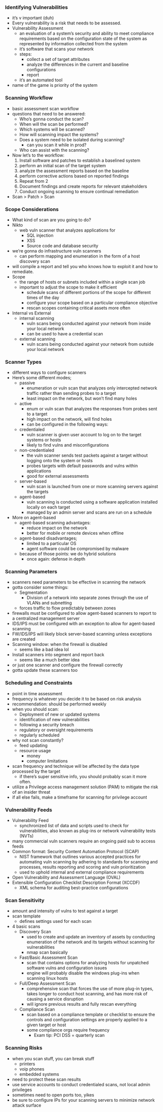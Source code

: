 ### Identifying Vulnerabilities
- it’s v important (duh)
- Every vulnerability is a risk that needs to be assessed.
- Vulnerability Assessment
	- an evaluation of a system’s security and ability to meet compliance requirements based on the configuration state of the system as represented by information collected from the system
	- it’s software that scans your network
	- steps:
		- collect a set of target attributes
		- analyze the differences in the current and baseline configurations
		- report
	- it’s an automated tool
- name of the game is priority of the system
### Scanning Workflow
- basic assessment scan workflow
- questions that need to be answered:
	- Who’s gonna conduct the scan?
	- When will the scan be performed?
	- Which systems will be scanned?
	- How will scanning impact the systems?
	- Does a system need to be isolated during scanning?
		- can you scan it while in prod?
	- Who can assist with the scanning?
- Now let’s to the workflow:
	1. Install software and patches to establish a baselined system
	2. perform an initial scan of the target system
	3. analyze the assessment reports based on the baseline
	4. perform corrective actions based on reported findings
	5. Repeat from 2
	6. Document findings and create reports for relevant stakeholders
	7. Conduct ongoing scanning to ensure continual remediation
- Scan > Patch > Scan
### Scope Considerations
- What kind of scan are you going to do?
- Nikto
	- web vuln scanner that analyzes applications for
		- SQL injection
		- XSS
		- Source code and database security
- we’re gonna do infrastructure vuln scanners
	- can perform mapping and enumeration in the form of a host discovery scan
- will compile a report and tell you who knows how to exploit it and how to remediate.
- Scope
	- the range of hosts or subnets included within a single scan job
	- important to adjust the scope to make it efficient
		- schedule scans of different portions of the scope for different times of the day
		- configure your scope based on a particular compliance objective
		- rescan scopes containing critical assets more often
- Internal vs External
	- internal scanning
		- vuln scans being conducted against your network from inside your local network
		- can be used to have a credential scan
	- external scanning
		- vuln scans being conducted against your network from outside your local network
### Scanner Types
- different ways to configure scanners
- Here’s some different modes;
	- passive
		- enumeration or vuln scan that analyzes only intercepted network traffic rather than sending probes to a target
		- least impact on the network, but won’t find many holes
	- active
		- enum or vuln scan that analyzes the responses from probes sent to a target
		- high impact on the network, will find holes
		- can be configured in the following ways:
	- credentialed
		- vuln scanner is given user account to log on to the target systems or hosts
		- likely to find vulns and misconfigurations
	- non-credentialed
		- the vuln scanner sends test packets against a target without logging onto the system or hosts
		- probes targets with default passwords and vulns within applications
		- good for external assessments
	- server-based
		- vuln scan is launched from one or more scanning servers against the targets
	- agent-based
		- vuln scanning is conducted using a software application installed locally on each target
		- managed by an admin server and scans are run on a schedule
- More on agent-based
	- agent-based scanning advantages:
		- reduce impact on the network
		- better for mobile or remote devices when offline
	- agent-based disadvantages;
		- limited to a particular OS
		- agent software could be compromised by malware
	- because of those points: we do hybrid solutions
		- once again: defense in depth
### Scanning Parameters
- scanners need parameters to be effective in scanning the network
- gotta consider some things:
	- Segmentation
		- Division of a network into separate zones through the use of VLANs and subnetting
	- forces traffic to flow predictably between zones
- firewalls must be configured to allow agent-based scanners to report to a centralized management server
- IDS/IPS must be configured with an exception to allow for agent-based scanning
- FW/IDS/IPS will likely block server-based scanning unless exceptions are created
- Scanning window: when the firewall is disabled
	- seems like a bad idea lol
- Install scanners into segment and report back
	- seems like a much better idea
- or just one scanner and configure the firewall correctly
- gotta update these scanners too
### Scheduling and Constraints
- point in time assessment
- frequency is whatever you decide it to be based on risk analysis
- recommendation: should be performed weekly
- when you should scan:
	- Deployment of new or updated systems
	- identification of new vulnerabilities
	- following a security breach
	- regulatory or oversight requirements
	- regularly scheduled
- why not scan constantly?
	- feed updating
	- resource usage
		- money
		- computer limitations
- scan frequency and technique will be affected by the data type processed by the target
	- if there’s super sensitive info, you should probably scan it more often.
- utilize a Privilege access management solution (PAM) to mitigate the risk of an insider threat
- if all else fails, make a timeframe for scanning for privilege account
### Vulnerability Feeds
- Vulnerability Feed
	- synchronized list of data and scripts used to check for vulnerabilities, also known as plug-ins or network vulnerability tests (NVTs)
- many commercial vuln scanners require an ongoing paid sub to access feeds
- Common format: Security Content Automation Protocol (SCAP)
	- NIST framework that outlines various accepted practices for automating vuln scanning by adhering to standards for scanning and processes, results reporting and scoring and vuln prioritization
	- used to uphold internal and external compliance requirements
- Open Vulnerability and Assessment Language (OVAL)
- Extensible Configuration Checklist Description Format (XCCDF)
	- XML schema for auditing best-practice configurations
### Scan Sensitivity
- amount and intensity of vulns to test against a target
- scan template
	- defines settings used for each scan
- 4 basic scans
	- Discovery Scan
		- used to create and update an inventory of assets by conducting enumeration of the network and its targets without scanning for vulnerabilities
		- nmap scan basically
	- Fast/Basic Assessment Scan
		- scan that contains options for analyzing hosts for unpatched software vulns and configuration issues
		- engine will probably disable the windows plug-ins when scanning linux hosts
	- Full/Deep Assessment Scan
		- comprehensive scan that forces the use of more plug-in types, takes longer to conduct host scanning, and has more risk of causing a service disruption
		- will ignore previous results and fully rescan everything
	- Compliance Scan
		- scan based on a compliance template or checklist to ensure the controls and configuration settings are properly applied to a given target or host
		- some compliance orgs require frequency
			- Exam tip: PCI DSS = quarterly scan
### Scanning Risks
- when you scan stuff, you can break stuff
	- printers
	- voip phones
	- embedded systems
- need to protect these scan results
- use service accounts to conduct credentialed scans, not local admin privileges
- sometimes need to open ports too, yikes
- be sure to configure IPs for your scanning servers to minimize network attack surface